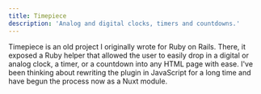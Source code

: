 ```yaml
---
title: Timepiece
description: 'Analog and digital clocks, timers and countdowns.'
---
```


<div class='w-min mx-auto my-5'>
  <timepiece-analog></timepiece>
</div>

Timepiece is an old project I originally wrote for Ruby on Rails. There, it exposed a Ruby helper that allowed the user to easily drop in a digital or analog clock, a timer, or a countdown into any HTML page with ease. I've been thinking about rewriting the plugin in JavaScript for a long time and have begun the process now as a Nuxt module.